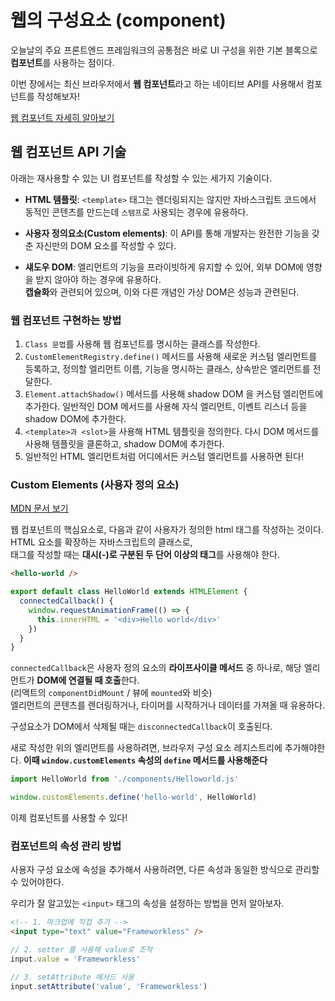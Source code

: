 # 웹의 구성요소 (component)

오늘날의 주요 프론트엔드 프레임워크의 공통점은 바로 UI 구성을 위한 기본 블록으로 **컴포넌트**를 사용하는 점이다.

이번 장에서는 최신 브라우저에서 **웹 컴포넌트**라고 하는 네이티브 API를 사용해서 컴포넌트를 작성해보자!

[웹 컴포넌트 자세히 알아보기](https://developer.mozilla.org/ko/docs/Web/Web_Components)

## 웹 컴포넌트 API 기술

아래는 재사용할 수 있는 UI 컴포넌트를 작성할 수 있는 세가지 기술이다.

- **HTML 템플릿**: `<template>` 태그는 렌더링되지는 않지만 자바스크립트 코드에서 동적인 콘텐츠를 만드는데 `스탬프`로 사용되는 경우에 유용하다.

- **사용자 정의요소(Custom elements)**: 이 API를 통해 개발자는 완전한 기능을 갖춘 자신만의 DOM 요소를 작성할 수 있다.

- **섀도우 DOM**: 엘리먼트의 기능을 프라이빗하게 유지할 수 있어, 외부 DOM에 영향을 받지 않아야 하는 경우에 유용하다.  
  **캡슐화**와 관련되어 있으며, 이와 다른 개념인 가상 DOM은 성능과 관련된다.

### 웹 컴포넌트 구현하는 방법

1. `Class 문법`를 사용해 웹 컴포넌트를 명시하는 클래스를 작성한다.
2. `CustomElementRegistry.define()` 메서드를 사용해 새로운 커스텀 엘리먼트를 등록하고, 정의할 엘리먼트 이름, 기능을 명시하는 클래스, 상속받은 엘리먼트를 전달한다.
3. `Element.attachShadow()` 메서드를 사용해 shadow DOM 을 커스텀 엘리먼트에 추가한다. 일반적인 DOM 메서드를 사용해 자식 엘리먼트, 이벤트 리스너 등을 shadow DOM에 추가한다.
4. `<template>과 <slot>`을 사용해 HTML 템플릿을 정의한다. 다시 DOM 메서드를 사용해 템플릿을 클론하고, shadow DOM에 추가한다.
5. 일반적인 HTML 엘리먼트처럼 어디에서든 커스텀 엘리먼트를 사용하면 된다!

### Custom Elements (사용자 정의 요소)

[MDN 문서 보기](https://developer.mozilla.org/ko/docs/Web/Web_Components/Using_custom_elements)

웹 컴포넌트의 핵심요소로, 다음과 같이 사용자가 정의한 html 태그를 작성하는 것이다.  
HTML 요소를 확장하는 자바스크립트의 클래스로,  
태그를 작성할 때는 **대시(-)로 구분된 두 단어 이상의 태그**를 사용해야 한다.

```html
<hello-world />
```

```javascript
export default class HelloWorld extends HTMLElement {
  connectedCallback() {
    window.requestAnimationFrame(() => {
      this.innerHTML = '<div>Hello world</div>'
    })
  }
}
```

`connectedCallback`은 사용자 정의 요소의 **라이프사이클 메서드** 중 하나로,
해당 엘리먼트가 **DOM에 연결될 때 호출**한다.  
(리액트의 `componentDidMount` / 뷰에 `mounted`와 비슷)  
엘리먼트의 콘텐츠를 렌더링하거나, 타이머를 시작하거나 데이터를 가져올 때 유용하다.

구성요소가 DOM에서 삭제될 때는 `disconnectedCallback`이 호출된다.

새로 작성한 위의 엘리먼트를 사용하려면, 브라우저 구성 요소 레지스트리에 추가해야한다.
**이때 `window.customElements` 속성의 `define` 메서드를 사용해준다**

```javascript
import HelloWorld from './components/Helloworld.js'

window.customElements.define('hello-world', HelloWorld)
```

이제 <hello-world /> 컴포넌트를 사용할 수 있다!

### 컴포넌트의 속성 관리 방법

사용자 구성 요소에 속성을 추가해서 사용하려면, 다른 속성과 동일한 방식으로 관리할 수 있어야한다.

우리가 잘 알고있는 `<input>` 태그의 속성을 설정하는 방법을 먼저 알아보자.

```html
<!-- 1. 마크업에 직접 추가 -->
<input type="text" value="Frameworkless" />
```

```javascript
// 2. setter 를 사용해 value로 조작
input.value = 'Frameworkless'

// 3. setAttribute 메서드 사용
input.setAttribute('value', 'Frameworkless')
```
